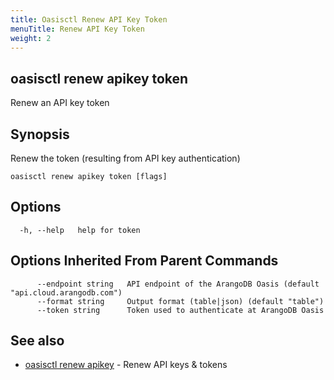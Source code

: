 ```yaml
---
title: Oasisctl Renew API Key Token
menuTitle: Renew API Key Token
weight: 2
---
```

## oasisctl renew apikey token

Renew an API key token

## Synopsis
Renew the token (resulting from API key authentication)

```
oasisctl renew apikey token [flags]
```

## Options
```
  -h, --help   help for token
```

## Options Inherited From Parent Commands
```
      --endpoint string   API endpoint of the ArangoDB Oasis (default "api.cloud.arangodb.com")
      --format string     Output format (table|json) (default "table")
      --token string      Token used to authenticate at ArangoDB Oasis
```

## See also
* [oasisctl renew apikey](renew-apikey.md)	 - Renew API keys & tokens


